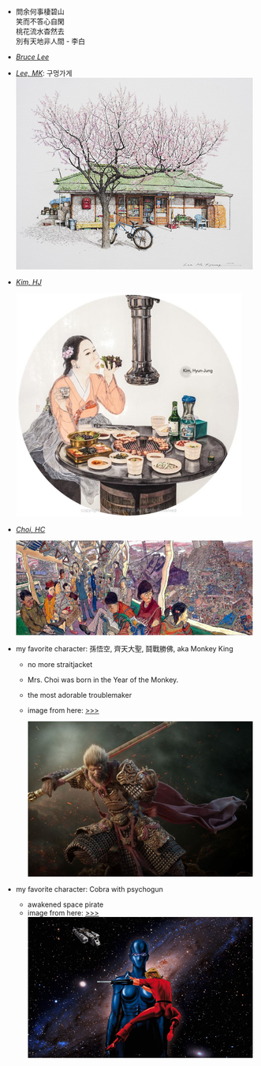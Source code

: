 * 問余何事棲碧山  
  笑而不答心自閑  
  桃花流水杳然去  
  別有天地非人間     - 李白

* [_Bruce Lee_](https://www.brucelee.com/)

* [_Lee, MK_](http://www.leemk.com/): 구멍가게  
  ![](/pics/littleStore_LMK.jpg)
* [_Kim, HJ_](http://kimhyunjung.kr/)

  ![](/pics/ssam_KHJ.jpg)

* [_Choi, HC_](http://www.komacon.kr/dmk/manhwazine/zine_view.asp?cateNum=419&Tag=&seq=510&nowPage=324&srh_fld=&srh_txt=)

  ![](/pics/subwayLine2.jpg)

* my favorite character: 孫悟空, 齊天大聖, 鬪戰勝佛, aka Monkey King

  * no more straitjacket

  * Mrs. Choi was born in the Year of the Monkey.

  * the most adorable troublemaker

  * image from here: [&gt;&gt;&gt;](http://www.zbrushcentral.com/showthread.php?176969-Monkey-King)

    ![](/pics/ogong.jpg)

* my favorite character: Cobra with psychogun

  * awakened space pirate
  * image from here: [&gt;&gt;&gt;](http://lhomanimale.deviantart.com/art/Space-Adventure-Cobra-201165520)    
    ![](/pics/cobra.jpg)



